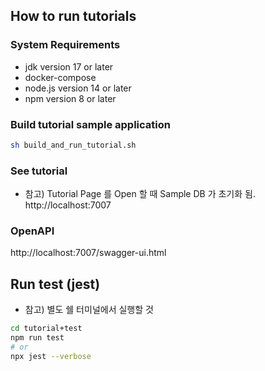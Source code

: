 ## How to run tutorials

### System Requirements
* jdk version 17 or later
* docker-compose
* node.js version 14 or later
* npm version 8 or later

### Build tutorial sample application
```sh
sh build_and_run_tutorial.sh
```

### See tutorial
* 참고) Tutorial Page 를 Open 할 때 Sample DB 가 초기화 됨.
http://localhost:7007

### OpenAPI
http://localhost:7007/swagger-ui.html

## Run test (jest)
* 참고) 별도 쉘 터미널에서 실행할 것
```sh
cd tutorial+test
npm run test
# or 
npx jest --verbose 
```

